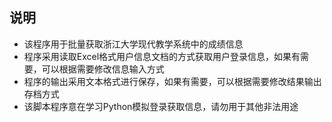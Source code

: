 ## 说明
- 该程序用于批量获取浙江大学现代教学系统中的成绩信息
- 程序采用读取Excel格式用户信息文档的方式获取用户登录信息，如果有需要，可以根据需要修改信息输入方式
- 程序的输出采用文本格式进行保存，如果有需要，可以根据需要修改结果输出存档方式
- 该脚本程序意在学习Python模拟登录获取信息，请勿用于其他非法用途
